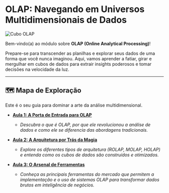 #  OLAP: Navegando em Universos Multidimensionais de Dados

![Cubo OLAP](https://www.sqlsunday.com/wp-content/uploads/2019/10/image-1.png)

Bem-vindo(a) ao módulo sobre **OLAP (Online Analytical Processing)**!

Prepare-se para transcender as planilhas e explorar seus dados de uma forma que você nunca imaginou. Aqui, vamos aprender a fatiar, girar e mergulhar em cubos de dados para extrair insights poderosos e tomar decisões na velocidade da luz.

---

## 🗺️ Mapa de Exploração

Este é o seu guia para dominar a arte da análise multidimensional.

*   **[Aula 1: A Porta de Entrada para OLAP](./Aula%201%20-%20introducao.md)**
    *   *Descubra o que é OLAP, por que ele revolucionou a análise de dados e como ele se diferencia das abordagens tradicionais.*

*   **[Aula 2: A Arquitetura por Trás da Magia](./Aula%202%20-%20Arquitetura%20OLAP.md)**
    *   *Explore os diferentes tipos de arquitetura (ROLAP, MOLAP, HOLAP) e entenda como os cubos de dados são construídos e otimizados.*

*   **[Aula 3: O Arsenal de Ferramentas](./Aula%203%20-%20Ferramentas.md)**
    *   *Conheça as principais ferramentas do mercado que permitem a implementação e o uso de sistemas OLAP para transformar dados brutos em inteligência de negócios.*

